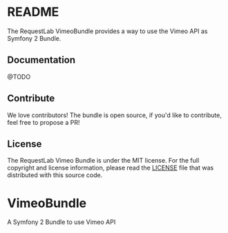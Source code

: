 # README

The RequestLab VimeoBundle provides a way to use the Vimeo API as Symfony 2 Bundle. 

## Documentation

@TODO

## Contribute

We love contributors! The bundle is open source, if you'd like to contribute, feel free to propose a PR!

## License

The RequestLab Vimeo Bundle is under the MIT license. For the full copyright and license information, please read the [LICENSE](https://github.com/RequestLab/VimeoBundle/blob/master/LICENSE) file that was distributed with this source code.

# VimeoBundle
A Symfony 2 Bundle to use Vimeo API
